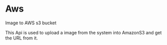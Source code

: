 # Aws
Image to AWS s3 bucket

This Api is used to upload a image from the system into AmazonS3 and get the URL from it.
